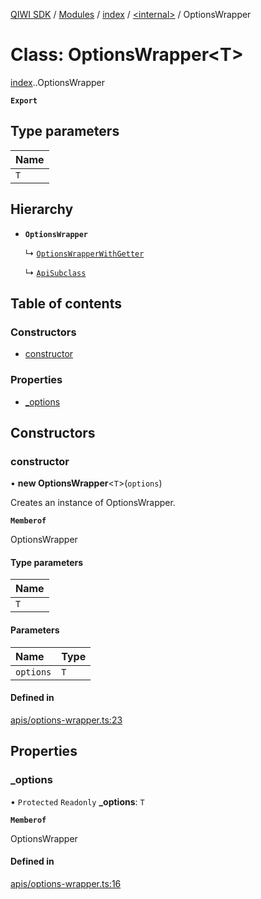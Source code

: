 [QIWI SDK](../README.md) / [Modules](../modules.md) / [index](../modules/index.md) / [<internal\>](../modules/index._internal_.md) / OptionsWrapper

# Class: OptionsWrapper<T\>

[index](../modules/index.md).[<internal>](../modules/index._internal_.md).OptionsWrapper

**`Export`**

## Type parameters

| Name |
| :------ |
| `T` |

## Hierarchy

- **`OptionsWrapper`**

  ↳ [`OptionsWrapperWithGetter`](index._internal_.OptionsWrapperWithGetter.md)

  ↳ [`ApiSubclass`](index._internal_.ApiSubclass.md)

## Table of contents

### Constructors

- [constructor](index._internal_.OptionsWrapper.md#constructor)

### Properties

- [\_options](index._internal_.OptionsWrapper.md#_options)

## Constructors

### constructor

• **new OptionsWrapper**<`T`\>(`options`)

Creates an instance of OptionsWrapper.

**`Memberof`**

OptionsWrapper

#### Type parameters

| Name |
| :------ |
| `T` |

#### Parameters

| Name | Type |
| :------ | :------ |
| `options` | `T` |

#### Defined in

[apis/options-wrapper.ts:23](https://github.com/AlexXanderGrib/node-qiwi-sdk/blob/bc0e99e/src/apis/options-wrapper.ts#L23)

## Properties

### \_options

• `Protected` `Readonly` **\_options**: `T`

**`Memberof`**

OptionsWrapper

#### Defined in

[apis/options-wrapper.ts:16](https://github.com/AlexXanderGrib/node-qiwi-sdk/blob/bc0e99e/src/apis/options-wrapper.ts#L16)
